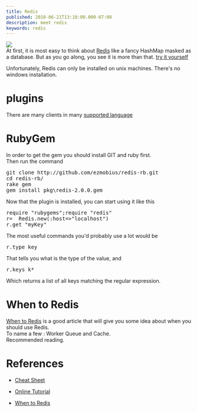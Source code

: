 ```yaml
---
title: Redis
published: 2010-06-21T13:10:00.000-07:00
description: meet redis
keywords: redis
---
```


[![](http://code.google.com/p/redis/logo?cct=1238151630)](http://code.google.com/p/redis/logo?cct=1238151630)  
At first, it is most easy to think about [Redis](http://code.google.com/p/redis/) like a fancy HashMap masked as a database. But as you go along, you see it is more than that. [try it yourself](http://try.redis-db.com/)  

Unfortunately, Redis can only be installed on unix machines. There's no windows installation.  

<a name="more"></a>  

# plugins

There are many clients in many [supported language](http://code.google.com/p/redis/#Supported_languages)  

# RubyGem

In order to get the gem you should install GIT and ruby first.  
Then run the command  

<pre>git clone http://github.com/ezmobius/redis-rb.git  
cd redis-rb/  
rake gem  
gem install pkg\redis-2.0.0.gem  
</pre>

Now that the plugin is installed, you can start using it like this  

<pre>require "rubygems";require "redis"  
r=  Redis.new(:host=>"localhost")  
r.get "myKey"  
</pre>

The most useful commands you'd probably use a lot would be  

<pre>r.type key  
</pre>

That tells you what is the type of the value, and  

<pre>r.keys k*  
</pre>

Which returns a list of all keys matching the regular expression.  

# When to Redis

[When to Redis](http://www.paperplanes.de/2009/10/29/when_to_redis.html) is a good article that will give you some idea about when you should use Redis.  
To name a few : Worker Queue and Cache.  
Recommended reading.  

# References

*   [Cheat Sheet](http://masonoise.files.wordpress.com/2010/03/redis-cheatsheet-v1.pdf)  

*   [Online Tutorial](http://try.redis-db.com/)  

*   [When to Redis](http://www.paperplanes.de/2009/10/29/when_to_redis.html)